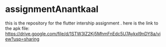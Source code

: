 # assignmentAnantkaal
this is the repository for the flutter intership assignment .
here is the link to the apk file: https://drive.google.com/file/d/1STW3lZ2Kj5MhmFnEdc5U7Aykxl9nDY8a/view?usp=sharing
